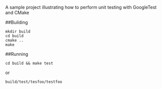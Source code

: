 A sample project illustrating how to perform unit testing with GoogleTest and CMake

##Building

~~~
mkdir build
cd build
cmake ..
make
~~~

##Running

~~~
cd build && make test
~~~

or

~~~
build/test/tesfoo/testfoo
~~~
